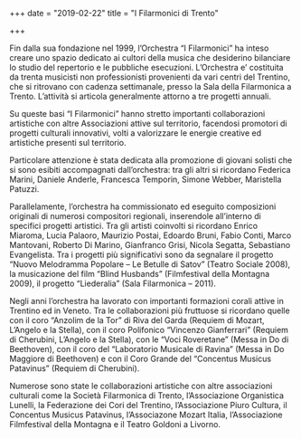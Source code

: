 +++
date = "2019-02-22"
title = "I Filarmonici di Trento"

+++

Fin dalla sua fondazione nel 1999, l’Orchestra “I Filarmonici” ha inteso creare uno spazio dedicato ai cultori della musica che desiderino bilanciare lo studio del repertorio e le pubbliche esecuzioni. L’Orchestra e’ costituita da trenta musicisti non professionisti provenienti da vari centri del Trentino, che si ritrovano con cadenza settimanale, presso la Sala della Filarmonica a Trento. L’attività si articola generalmente attorno a tre progetti annuali.

Su queste basi “I Filarmonici” hanno stretto importanti collaborazioni artistiche con altre Associazioni attive sul territorio, facendosi promotori di progetti culturali innovativi, volti a valorizzare le energie creative ed artistiche presenti sul territorio.

Particolare attenzione è stata dedicata alla promozione di giovani solisti che si sono esibiti accompagnati dall’orchestra: tra gli altri si ricordano Federica Marini, Daniele Anderle, Francesca Temporin, Simone Webber, Maristella Patuzzi.

Parallelamente, l’orchestra ha commissionato ed eseguito composizioni originali di numerosi compositori regionali, inserendole all’interno di specifici progetti artistici. Tra gli artisti coinvolti si ricordano Enrico Miaroma, Lucia Palaoro, Maurizio Postai, Edoardo Bruni, Fabio Conti, Marco Mantovani, Roberto Di Marino, Gianfranco Grisi, Nicola Segatta, Sebastiano Evangelista. Tra i progetti più significativi sono da segnalare il progetto “Nuovo Melodramma Popolare – Le Betulle di Satov” (Teatro Sociale 2008), la musicazione del film “Blind Husbands” (Filmfestival della Montagna 2009), il progetto “Liederalia” (Sala Filarmonica – 2011).

Negli anni l’orchestra ha lavorato con importanti formazioni corali attive in Trentino ed in Veneto. Tra le collaborazioni più fruttuose si ricordano quelle con il coro “Anzolim de la Tor” di Riva del Garda (Requiem di Mozart, L’Angelo e la Stella), con il coro Polifonico “Vincenzo Gianferrari” (Requiem di Cherubini, L’Angelo e la Stella), con le “Voci Roveretane” (Messa in Do di Beethoven), con il coro del “Laboratorio Musicale di Ravina” (Messa in Do Maggiore di Beethoven) e con il Coro Grande del “Concentus Musicus Patavinus” (Requiem di Cherubini).

Numerose sono state le collaborazioni artistiche con altre associazioni culturali come la Società Filarmonica di Trento, l’Associazione Organistica Lunelli, la Federazione dei Cori del Trentino, l’Associazione Piuro Cultura, il Concentus Musicus Patavinus, l’Associazone Mozart Italia, l’Associazione Filmfestival della Montagna e il Teatro Goldoni a Livorno.